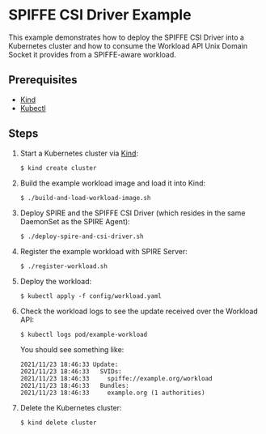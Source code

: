 # SPIFFE CSI Driver Example

This example demonstrates how to deploy the SPIFFE CSI Driver into a Kubernetes
cluster and how to consume the Workload API Unix Domain Socket it provides
from a SPIFFE-aware workload.

## Prerequisites

- [Kind](https://kind.sigs.k8s.io/)
- [Kubectl](https://kubernetes.io/docs/tasks/tools/#kubectl)

## Steps

1. Start a Kubernetes cluster via [Kind](https://kind.sigs.k8s.io/):

    ```
    $ kind create cluster
    ```

1. Build the example workload image and load it into Kind:

    ```
    $ ./build-and-load-workload-image.sh
    ```

1. Deploy SPIRE and the SPIFFE CSI Driver (which resides in the same DaemonSet as the SPIRE Agent):

    ```
    $ ./deploy-spire-and-csi-driver.sh
    ```

1. Register the example workload with SPIRE Server:

    ```
    $ ./register-workload.sh
    ```

1. Deploy the workload:

    ```
    $ kubectl apply -f config/workload.yaml
    ```

1. Check the workload logs to see the update received over the Workload API:

    ```
    $ kubectl logs pod/example-workload
    ```

    You should see something like:

    ```
    2021/11/23 18:46:33 Update:
    2021/11/23 18:46:33   SVIDs:
    2021/11/23 18:46:33     spiffe://example.org/workload
    2021/11/23 18:46:33   Bundles:
    2021/11/23 18:46:33     example.org (1 authorities)
    ```

1. Delete the Kubernetes cluster:

    ```
    $ kind delete cluster
    ```
